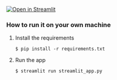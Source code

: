 [![Open in Streamlit](https://static.streamlit.io/badges/streamlit_badge_black_white.svg)](https://eval-prompt-engineer.streamlit.app/)

### How to run it on your own machine

1. Install the requirements

   ```
   $ pip install -r requirements.txt
   ```

2. Run the app

   ```
   $ streamlit run streamlit_app.py
   ```
